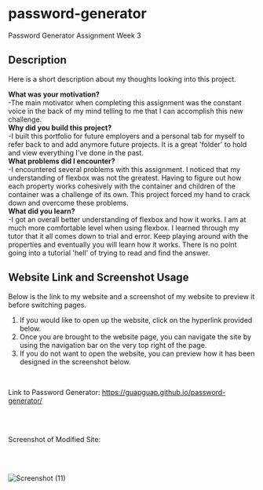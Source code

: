 # password-generator
Password Generator Assignment Week 3

## Description

Here is a short description about my thoughts looking into this project.

<strong>What was your motivation?</strong>
<br>
    -The main motivator when completing this assignment was the constant voice in the back of my mind telling to me that I can accomplish this new challenge.
<br>
<strong>Why did you build this project?</strong>
<br>
    -I built this portfolio for future employers and a personal tab for myself to refer back to and add anymore future projects. It is a great 'folder' to hold and view everything I've done in the past.  
<strong>What problems did I encounter?</strong>
<br>
    -I encountered several problems with this assignment. I noticed that my understanding of flexbox was not the greatest. Having to figure out how each property works cohesively with the container and children of the container was a challenge of its own. This project forced my hand to crack down and overcome these problems.
<br>
<strong>What did you learn?</strong>
<br>
    -I got an overall better understanding of flexbox and how it works. I am at much more comfortable level when using flexbox. I learned through my tutor that it all comes down to trial and error. Keep playing around with the properties and eventually you will learn how it works. There is no point going into a tutorial 'hell' of trying to read and find the answer.

## Website Link and Screenshot Usage

Below is the link to my website and a screenshot of my website to preview it before switching pages.

<ol>
    <li>If you would like to open up the website, click on the hyperlink provided below.</li>
    <li>Once you are brought to the website page, you can navigate the site by using the navigation bar on the very top right of the page.</li>
    <li>If you do not want to open the website, you can preview how it has been designed in the screenshot below.</li>
</ol>

<br>

Link to Password Generator: <a href="https://guapguap.github.io/password-generator/" target="_blank">https://guapguap.github.io/password-generator/</a>

<br>
<br>

Screenshot of Modified Site: 

<br>
<br>

![Screenshot (11)](https://user-images.githubusercontent.com/102185104/164895346-5a43a195-de32-4c29-bd46-e17affd24d74.png)

